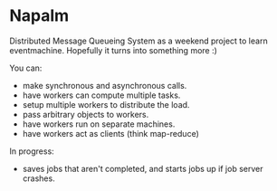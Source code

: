 Napalm
=========
Distributed Message Queueing System as a weekend project to learn eventmachine. Hopefully it turns into something more :)

You can:

 * make synchronous and asynchronous calls.
 * have workers can compute multiple tasks.
 * setup multiple workers to distribute the load.
 * pass arbitrary objects to workers.
 * have workers run on separate machines.
 * have workers act as clients (think map-reduce)
 
 In progress:

 * saves jobs that aren't completed, and starts jobs up if job server crashes.
